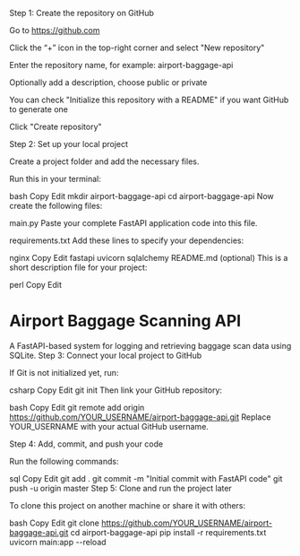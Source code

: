 Step 1: Create the repository on GitHub

Go to https://github.com

Click the “+” icon in the top-right corner and select "New repository"

Enter the repository name, for example: airport-baggage-api

Optionally add a description, choose public or private

You can check "Initialize this repository with a README" if you want GitHub to generate one

Click "Create repository"

Step 2: Set up your local project

Create a project folder and add the necessary files.

Run this in your terminal:

bash
Copy
Edit
mkdir airport-baggage-api
cd airport-baggage-api
Now create the following files:

main.py
Paste your complete FastAPI application code into this file.

requirements.txt
Add these lines to specify your dependencies:

nginx
Copy
Edit
fastapi
uvicorn
sqlalchemy
README.md (optional)
This is a short description file for your project:

perl
Copy
Edit
# Airport Baggage Scanning API

A FastAPI-based system for logging and retrieving baggage scan data using SQLite.
Step 3: Connect your local project to GitHub

If Git is not initialized yet, run:

csharp
Copy
Edit
git init
Then link your GitHub repository:

bash
Copy
Edit
git remote add origin https://github.com/YOUR_USERNAME/airport-baggage-api.git
Replace YOUR_USERNAME with your actual GitHub username.

Step 4: Add, commit, and push your code

Run the following commands:

sql
Copy
Edit
git add .
git commit -m "Initial commit with FastAPI code"
git push -u origin master
Step 5: Clone and run the project later

To clone this project on another machine or share it with others:

bash
Copy
Edit
git clone https://github.com/YOUR_USERNAME/airport-baggage-api.git
cd airport-baggage-api
pip install -r requirements.txt
uvicorn main:app --reload
